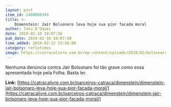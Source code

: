 ```yaml
---
layout: post
item_id: 2488068349
title: >-
    Dimenstein: Jair Bolsonaro leva hoje sua pior facada moral
author: Tatu D'Oquei
date: 2019-02-10 10:07:58
pub_date: 2019-02-10 10:07:58
time_added: 2019-02-12 23:58:06
category: refletimos
image: https://catracalivre.com.br/wp-content/uploads/2019/02/bolsonaro-dagobah-1-758x569-1.jpg
---
```


Nenhuma denúncia contra Jair Bolsonaro foi tão grave como essa apresentada hoje pela Folha. Basta ler.

**Link:** [https://catracalivre.com.br/parceiros-catraca/dimenstein/dimenstein-jair-bolsonaro-leva-hoje-sua-pior-facada-moral/](https://catracalivre.com.br/parceiros-catraca/dimenstein/dimenstein-jair-bolsonaro-leva-hoje-sua-pior-facada-moral/)

